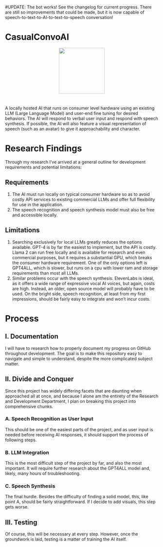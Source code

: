 #UPDATE: 
The bot works! See the changelog for current progress. There are still so improvements that could be made, but it is now capable of speech-to-text-to-AI-to-text-to-speech conversation!

# CasualConvoAI 
<p align="center"><img src="https://github.com/ACDrafahl/CasualConvoAI/assets/118315981/088930a2-9c1e-487d-8aeb-6d6d9d7fae87" width="150" ><br><h1 align="center"></h1>
</p>

A locally hosted AI that runs on consumer level hardware using an existing LLM (Large Language Model) and user-end fine tuning for desired behaviors. The AI will respond to verbal user input and respond with speech synthesis. If possible, the AI will also feature a visual representation of speech (such as an avatar) to give it approachability and character.

# Research Findings
Through my research I’ve arrived at a general outline for development requirements and potential limitations:
## Requirements
1. The AI must run locally on typical consumer hardware so as to avoid costly API services to existing commercial LLMs and offer full flexibility for use in the application.
2. The speech recognition and speech synthesis model must also be free and accessible locally.
## Limitations
1. Searching exclusively for local LLMs greatly reduces the options available. GPT-4 is by far the easiest to implement, but the API is costly. Llama 2 can run free locally and is available for research and even commercial purposes, but it requires a substantial GPU, which breaks the consumer hardware requirement. One of the only options left is GPT4ALL, which is slower, but runs on a cpu with lower ram and storage requirements than most all LLMs.
2. Similar problems occur with the speech synthesis. ElevenLabs is ideal, as it offers a wide range of expressive vocal AI voices, but again, costs are high. Instead, an older, open source model will probably have to be used. On the bright side, speech recognition, at least from my first impressions, should be fairly easy to integrate and won’t incur costs.

# Process
## I. Documentation
I will have to research how to properly document my progress on GitHub throughout development. The goal is to make this repository easy to navigate and simple to understand, despite the more complicated subject matter.
## II. Divide and Conquer
Since this project has widely differing facets that are daunting when approached all at once, and because I alone am the entirety of the Research and Development Department, I plan on breaking this project into comprehensive chunks. 
  ### A. Speech Recognition as User Input
  This should be one of the easiest parts of the project, and as user input is needed before receiving AI responses, it should support the process of following steps. 
  ### B. LLM Integration
  This is the most difficult step of the project by far, and also the most important. It will require further research about the GPT4ALL model and, likely, many hours of 
  troubleshooting.
  ### C. Speech Synthesis
  The final hurdle. Besides the difficulty of finding a solid model, this, like point A, should be fairly straightforward. If I decide to add visuals, this step gets worse.
## III. Testing
Of course, this will be necessary at every step. However, once the groundwork is laid, testing is a matter of training the AI itself.


